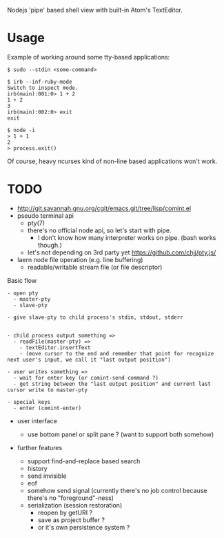 Nodejs 'pipe' based shell view with built-in Atom's TextEditor.


# Usage

Example of working around some tty-based applications:

```
$ sudo --stdin <some-command>

$ irb --inf-ruby-mode
Switch to inspect mode.
irb(main):001:0> 1 + 2
1 + 2
3
irb(main):002:0> exit
exit

$ node -i
> 1 + 1
2
> process.exit()
```

Of course, heavy ncurses kind of non-line based applications won't work.


# TODO

- http://git.savannah.gnu.org/cgit/emacs.git/tree/lisp/comint.el
- pseudo terminal api
  - pty(7)
  - there's no official node api, so let's start with pipe.
    - I don't know how many interpreter works on pipe. (bash works though.)
  - let's not depending on 3rd party yet https://github.com/chjj/pty.js/
- laern node file operation (e.g. line buffering)
  - readable/writable stream file (or file descriptor)


Basic flow

```
- open pty
  - master-pty
  - slave-pty

- give slave-pty to child process's stdin, stdout, stderr


- child process output something =>
  - readFile(master-pty) =>
    - textEditor.insertText
    - (move cursor to the end and remember that point for recognize next user's input, we call it "last output position")

- user writes something =>
  - wait for enter key (or comint-send command ?)
  - get string between the "last output position" and current last cursor write to master-pty

- special keys  
  - enter (comint-enter)
```

- user interface
  - use bottom panel or split pane ? (want to support both somehow)

- further features
  - support find-and-replace based search
  - history
  - send invisible
  - eof
  - somehow send signal (currently there's no job control because there's no "foreground"-ness)
  - serialization (session restoration)
    - reopen by getURI ?
    - save as project buffer ?
    - or it's own persistence system ?
